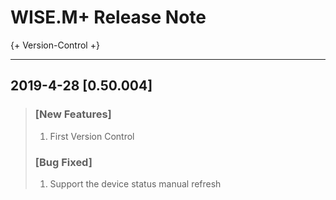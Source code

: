# WISE.M+ Release Note

{+ Version-Control +}

---

## **2019-4-28 [0.50.004]**
> ### [New Features]
> 1. First Version Control
> ### [Bug Fixed]
> 1. Support the device status manual refresh

